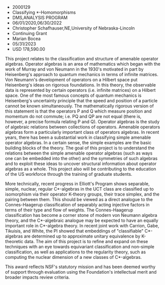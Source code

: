
* 2000129
* Classifying *-Homomorphisms
* DMS,ANALYSIS PROGRAM
* 06/01/2020,06/30/2022
* Christopher Schafhauser,NE,University of Nebraska-Lincoln
* Continuing Grant
* Marian Bocea
* 05/31/2023
* USD 178,590.00

This project relates to the classification and structure of amenable operator
algebras. Operator algebras is an area of mathematics which began with the work
of Murray and von Neumann in the 1930's motivated in part by Heisenberg's
approach to quantum mechanics in terms of infinite matrices. Von Neumann's
development of operators on a Hilbert space put Heisenberg's ideas on rigorous
foundations. In this theory, the observable data is represented by certain
operators (i.e. infinite matrices) on a Hilbert space. One of the most famous
concepts of quantum mechanics is Heisenberg's uncertainty principle that the
speed and position of a particle cannot be known simultaneously. The
mathematically rigorous version of this statement is that the operators P and Q
which measure position and momentum do not commute; i.e. PQ and QP are not equal
(there is, however, a precise formula relating P and Q). Operator algebras is
the study of algebraic relations between collections of operators. Amenable
operators algebras form a particularly important class of operators algebras. In
recent years, there has been a substantial work in classifying simple amenable
operator algebras. In a certain sense, the simple examples are the basic
building blocks of the theory. The goal of this project is to understand the
relations between the simple amenable operator algebras (such as ways one can be
embedded into the other) and the symmetries of such algebras and to exploit
these ideas to uncover structural information about operator algebras as a
whole. This project also will be contributing to the education of the US
workforce through the training of graduate students.

More technically, recent progress in Elliott's Program shows separable, simple,
nuclear, regular C*-algebras in the UCT class are classified up to isomorphism
via their operator K-theory groups, their trace simplex, and the pairing between
them. This should be viewed as a direct analogue to the Connes-Haagerup
classification of separably acting injective factors in terms of their type and
flow of weights. The Connes-Haagerup classification has become a corner stone of
modern von Neumann algebra theory, and the C*-algebraic analogue may be expected
to have an equally important role in C*-algebra theory. In recent joint work
with Carrion, Gabe, Tikuisis, and White, the PI showed that embeddings of
"classifiable" C*-algebras are determined up to approximate unitary equivalence
by K-theoretic data. The aim of this project is to refine and expand on these
techniques with an eye towards equivariant classification and non-simple
classification, as well as applications to the regularity theory, such as
computing the nuclear dimension of a new classes of C*-algebras.

This award reflects NSF's statutory mission and has been deemed worthy of
support through evaluation using the Foundation's intellectual merit and broader
impacts review criteria.

